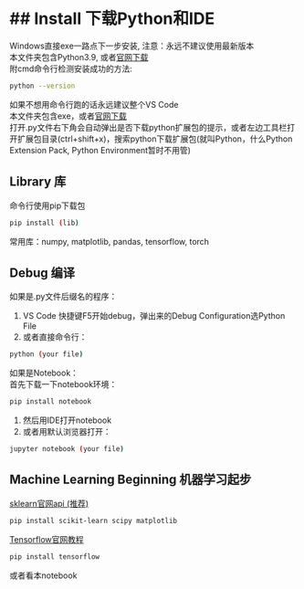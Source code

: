 # ## Install 下载Python和IDE 
Windows直接exe一路点下一步安装, 注意：永远不建议使用最新版本    
本文件夹包含Python3.9, 或者[官网下载](https://www.python.org/downloads/)  
附cmd命令行检测安装成功的方法: 
```bash
python --version
```
如果不想用命令行跑的话永远建议整个VS Code  
本文件夹包含exe，或者[官网下载](https://code.visualstudio.com/)  
打开.py文件右下角会自动弹出是否下载python扩展包的提示，或者左边工具栏打开扩展包目录(ctrl+shift+x)，搜索python下载扩展包(就叫Python，什么Python Extension Pack, Python Environment暂时不用管)  

## Library 库
命令行使用pip下载包
```bash
pip install (lib)
```
常用库：numpy, matplotlib, pandas, tensorflow, torch

## Debug 编译
如果是.py文件后缀名的程序：  
1. VS Code 快捷键F5开始debug，弹出来的Debug Configuration选Python File  
2. 或者直接命令行：
```bash
python (your file)
```
如果是Notebook：  
首先下载一下notebook环境：
```bash
pip install notebook
```
1. 然后用IDE打开notebook
2. 或者用默认浏览器打开：
```bash
jupyter notebook (your file)
```

## Machine Learning Beginning 机器学习起步
[sklearn官网api (推荐)](https://scikit-learn.org/stable/modules/classes.html)
```bash
pip install scikit-learn scipy matplotlib
```
[Tensorflow官网教程](https://www.tensorflow.org/tutorials/quickstart/beginner)  
```bash
pip install tensorflow
```
或者看本notebook
```
